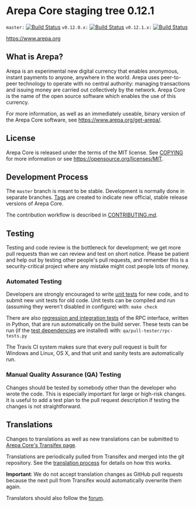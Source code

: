 Arepa Core staging tree 0.12.1
===============================

`master:` [![Build Status](https://travis-ci.org/arepapay/arepa.svg?branch=master)](https://travis-ci.org/arepapay/arepa) `v0.12.0.x:` [![Build Status](https://travis-ci.org/arepapay/arepa.svg?branch=v0.12.0.x)](https://travis-ci.org/arepapay/arepa/branches) `v0.12.1.x:` [![Build Status](https://travis-ci.org/arepapay/arepa.svg?branch=v0.12.1.x)](https://travis-ci.org/arepapay/arepa/branches)

https://www.arepa.org


What is Arepa?
----------------

Arepa is an experimental new digital currency that enables anonymous, instant
payments to anyone, anywhere in the world. Arepa uses peer-to-peer technology
to operate with no central authority: managing transactions and issuing money
are carried out collectively by the network. Arepa Core is the name of the open
source software which enables the use of this currency.

For more information, as well as an immediately useable, binary version of
the Arepa Core software, see https://www.arepa.org/get-arepa/.


License
-------

Arepa Core is released under the terms of the MIT license. See [COPYING](COPYING) for more
information or see https://opensource.org/licenses/MIT.

Development Process
-------------------

The `master` branch is meant to be stable. Development is normally done in separate branches.
[Tags](https://github.com/ArepaCoin/tags) are created to indicate new official,
stable release versions of Arepa Core.

The contribution workflow is described in [CONTRIBUTING.md](CONTRIBUTING.md).

Testing
-------

Testing and code review is the bottleneck for development; we get more pull
requests than we can review and test on short notice. Please be patient and help out by testing
other people's pull requests, and remember this is a security-critical project where any mistake might cost people
lots of money.

### Automated Testing

Developers are strongly encouraged to write [unit tests](/doc/unit-tests.md) for new code, and to
submit new unit tests for old code. Unit tests can be compiled and run
(assuming they weren't disabled in configure) with: `make check`

There are also [regression and integration tests](/qa) of the RPC interface, written
in Python, that are run automatically on the build server.
These tests can be run (if the [test dependencies](/qa) are installed) with: `qa/pull-tester/rpc-tests.py`

The Travis CI system makes sure that every pull request is built for Windows
and Linux, OS X, and that unit and sanity tests are automatically run.

### Manual Quality Assurance (QA) Testing

Changes should be tested by somebody other than the developer who wrote the
code. This is especially important for large or high-risk changes. It is useful
to add a test plan to the pull request description if testing the changes is
not straightforward.

Translations
------------

Changes to translations as well as new translations can be submitted to
[Arepa Core's Transifex page](https://www.transifex.com/projects/p/arepa/).

Translations are periodically pulled from Transifex and merged into the git repository. See the
[translation process](doc/translation_process.md) for details on how this works.

**Important**: We do not accept translation changes as GitHub pull requests because the next
pull from Transifex would automatically overwrite them again.

Translators should also follow the [forum](https://www.arepa.org/forum/topic/arepa-worldwide-collaboration.88/).

